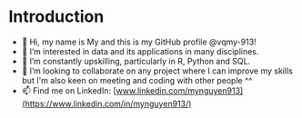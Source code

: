 # Introduction
- 👋 Hi, my name is My and this is my GitHub profile @vqmy-913!
- 👀 I’m interested in data and its applications in many disciplines.
- 🌱 I’m constantly upskilling, particularly in R, Python and SQL.
- 💞️ I’m looking to collaborate on any project where I can improve my skills but I'm also keen on meeting and coding with other people  ^^
- 📫 Find me on LinkedIn: [www.linkedin.com/mynguyen913](https://www.linkedin.com/in/mynguyen913/)

<!---
vqmy-913/vqmy-913 is a ✨ special ✨ repository because its `README.md` (this file) appears on your GitHub profile.
You can click the Preview link to take a look at your changes.
--->
